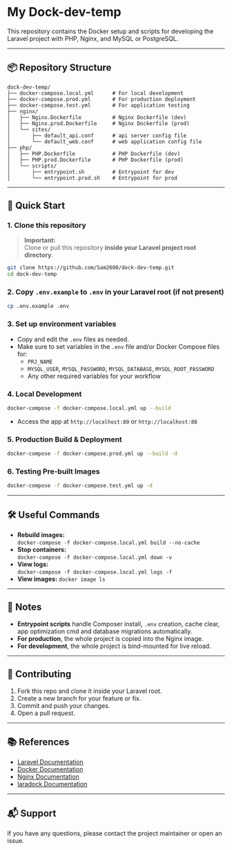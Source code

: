 # My Dock-dev-temp

This repository contains the Docker setup and scripts for developing the Laravel project with PHP, Nginx, and MySQL or PostgreSQL.

---

## 📦 Repository Structure

```
dock-dev-temp/
├── docker-compose.local.yml      # For local development
├── docker-compose.prod.yml       # For production deployment
├── docker-compose.test.yml       # For application testing
├── nginx/
│   ├── Nginx.Dockerfile          # Nginx Dockerfile (dev)
│   ├── Nginx.prod.Dockerfile     # Nginx Dockerfile (prod)
│   └── sites/
│       ├── default_api.conf      # api server config file
│       └── default_web.conf      # web application config file
├── php/
│   ├── PHP.Dockerfile            # PHP Dockerfile (dev)
│   ├── PHP.prod.Dockerfile       # PHP Dockerfile (prod)
│   └── scripts/
│       ├── entrypoint.sh         # Entrypoint for dev
│       └── entrypoint.prod.sh    # Entrypoint for prod
```

---

## 🚀 Quick Start

### 1. **Clone this repository**

> **Important:**  
> Clone or pull this repository **inside your Laravel project root directory**.

```sh
git clone https://github.com/Sam2600/dock-dev-temp.git
cd dock-dev-temp
```

### 2. **Copy `.env.example` to `.env` in your Laravel root (if not present)**

```sh
cp .env.example .env
```

### 3. **Set up environment variables**

- Copy and edit the `.env` files as needed.
- Make sure to set variables in the `.env` file and/or Docker Compose files for:
  - `PRJ_NAME`
  - `MYSQL_USER`, `MYSQL_PASSWORD`, `MYSQL_DATABASE`, `MYSQL_ROOT_PASSWORD`
  - Any other required variables for your workflow

### 4. **Local Development**

```sh
docker-compose -f docker-compose.local.yml up --build
```

- Access the app at `http://localhost:80` or  `http://localhost:88`

### 5. **Production Build & Deployment**

```sh
docker-compose -f docker-compose.prod.yml up --build -d
```

### 6. **Testing Pre-built Images**

```sh
docker-compose -f docker-compose.test.yml up -d
```

---

## 🛠️ Useful Commands

- **Rebuild images:**  
  `docker-compose -f docker-compose.local.yml build --no-cache`
- **Stop containers:**  
  `docker-compose -f docker-compose.local.yml down -v`
- **View logs:**  
  `docker-compose -f docker-compose.local.yml logs -f`
- **View images:**
   `docker image ls`
---

## 📝 Notes

- **Entrypoint scripts** handle Composer install, `.env` creation, cache clear, app optimization cmd and database migrations automatically.
- **For production**, the whole project is copied into the Nginx image.
- **For development**, the whole project is bind-mounted for live reload.
---

## 🤝 Contributing

1. Fork this repo and clone it inside your Laravel root.
2. Create a new branch for your feature or fix.
3. Commit and push your changes.
4. Open a pull request.

---

## 📚 References

- [Laravel Documentation](https://laravel.com/docs)
- [Docker Documentation](https://www.docker.com/)
- [Nginx Documentation](https://nginx.org/)
- [laradock Documentation](https://laradock.io/)

---

## 📬 Support

If you have any questions, please contact the project maintainer or open an issue.
